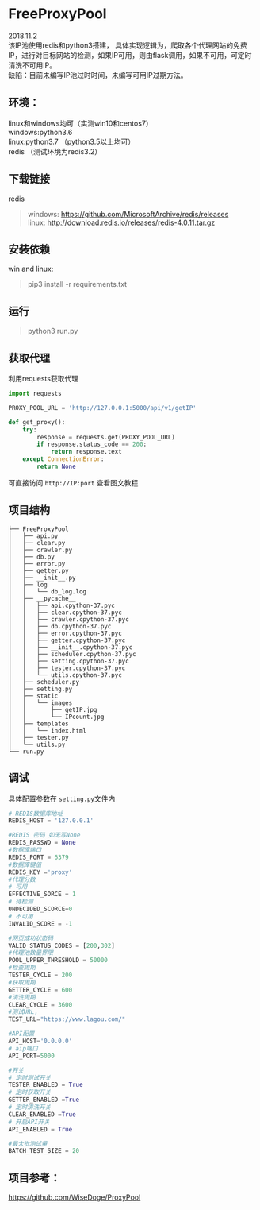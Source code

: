 # FreeProxyPool
2018.11.2  
该IP池使用redis和python3搭建， 具体实现逻辑为，爬取各个代理网站的免费IP，进行对目标网站的检测，如果IP可用，则由flask调用，如果不可用，可定时清洗不可用IP。  
缺陷：目前未编写IP池过时时间，未编写可用IP过期方法。

## 环境：
linux和windows均可（实测win10和centos7）  
windows:python3.6  
linux:python3.7 （python3.5以上均可）  
redis （测试环境为redis3.2）   

## 下载链接
redis
> windows: https://github.com/MicrosoftArchive/redis/releases  
linux: http://download.redis.io/releases/redis-4.0.11.tar.gz

## 安装依赖
win and linux:
> pip3 install -r requirements.txt

## 运行
> python3 run.py  

## 获取代理

利用requests获取代理

```python
import requests

PROXY_POOL_URL = 'http://127.0.0.1:5000/api/v1/getIP'

def get_proxy():
    try:
        response = requests.get(PROXY_POOL_URL)
        if response.status_code == 200:
            return response.text
    except ConnectionError:
        return None
```
可直接访问 `http://IP:port` 查看图文教程

## 项目结构 
```shell
├── FreeProxyPool
│   ├── api.py
│   ├── clear.py
│   ├── crawler.py
│   ├── db.py
│   ├── error.py
│   ├── getter.py
│   ├── __init__.py
│   ├── log
│   │   └── db_log.log
│   ├── __pycache__
│   │   ├── api.cpython-37.pyc
│   │   ├── clear.cpython-37.pyc
│   │   ├── crawler.cpython-37.pyc
│   │   ├── db.cpython-37.pyc
│   │   ├── error.cpython-37.pyc
│   │   ├── getter.cpython-37.pyc
│   │   ├── __init__.cpython-37.pyc
│   │   ├── scheduler.cpython-37.pyc
│   │   ├── setting.cpython-37.pyc
│   │   ├── tester.cpython-37.pyc
│   │   └── utils.cpython-37.pyc
│   ├── scheduler.py
│   ├── setting.py
│   ├── static
│   │   └── images
│   │       ├── getIP.jpg
│   │       └── IPcount.jpg
│   ├── templates
│   │   └── index.html
│   ├── tester.py
│   └── utils.py
└── run.py
```


## 调试
具体配置参数在 `setting.py`文件内
```python
# REDIS数据库地址
REDIS_HOST = '127.0.0.1'

#REDIS 密码 如无写None
REDIS_PASSWD = None
#数据库端口
REDIS_PORT = 6379
#数据库键值
REDIS_KEY ='proxy'
#代理分数
# 可用
EFFECTIVE_SORCE = 1
# 待检测
UNDECIDED_SCORCE=0
# 不可用
INVALID_SCORE = -1

#网页成功状态码
VALID_STATUS_CODES = [200,302]
#代理池数量界限
POOL_UPPER_THRESHOLD = 50000
#检查周期
TESTER_CYCLE = 200
#获取周期
GETTER_CYCLE = 600
#清洗周期
CLEAR_CYCLE = 3600
#测试URL，
TEST_URL="https://www.lagou.com/"

#API配置
API_HOST='0.0.0.0'
# aip端口
API_PORT=5000

#开关
# 定时测试开关
TESTER_ENABLED = True
# 定时获取开关
GETTER_ENABLED =True
# 定时清洗开关
CLEAR_ENABLED =True
# 开启API开关
API_ENABLED = True

#最大批测试量
BATCH_TEST_SIZE = 20
```

## 项目参考：
https://github.com/WiseDoge/ProxyPool
